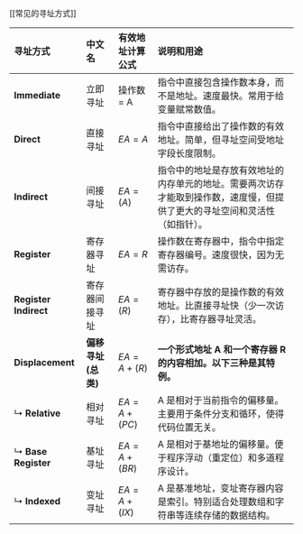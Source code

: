 [[常见的寻址方式]] 

| 寻址方式                  | 中文名           | 有效地址计算公式        | 说明和用途                                                         |
| :-------------------- | :------------ | :-------------- | :------------------------------------------------------------ |
| **Immediate**         | 立即寻址          | 操作数 = A         | 指令中直接包含操作数本身，而不是地址。速度最快。常用于给变量赋常数值。                           |
| **Direct**            | 直接寻址          | $EA = A$        | 指令中直接给出了操作数的有效地址。简单，但寻址空间受地址字段长度限制。                           |
| **Indirect**          | 间接寻址          | $EA = (A)$      | 指令中的地址是存放有效地址的内存单元的地址。需要两次访存才能取到操作数，速度慢，但提供了更大的寻址空间和灵活性（如指针）。 |
| **Register**          | 寄存器寻址         | $EA = R$        | 操作数在寄存器中，指令中指定寄存器编号。速度很快，因为无需访存。                              |
| **Register Indirect** | 寄存器间接寻址       | $EA = (R)$      | 寄存器中存放的是操作数的有效地址。比直接寻址快（少一次访存），比寄存器寻址灵活。                      |
| **Displacement**      | **偏移寻址 (总类)** | $EA = A + (R)$  | **一个形式地址 A 和一个寄存器 R 的内容相加。以下三种是其特例。**                         |
| ↳ **Relative**        | 相对寻址          | $EA = A + (PC)$ | A 是相对于当前指令的偏移量。主要用于条件分支和循环，使得代码位置无关。                          |
| ↳ **Base Register**   | 基址寻址          | $EA = A + (BR)$ | A 是相对于基地址的偏移量。便于程序浮动（重定位）和多道程序设计。                             |
| ↳ **Indexed**         | 变址寻址          | $EA = A + (IX)$ | A 是基准地址，变址寄存器内容是索引。特别适合处理数组和字符串等连续存储的数据结构。                    |
